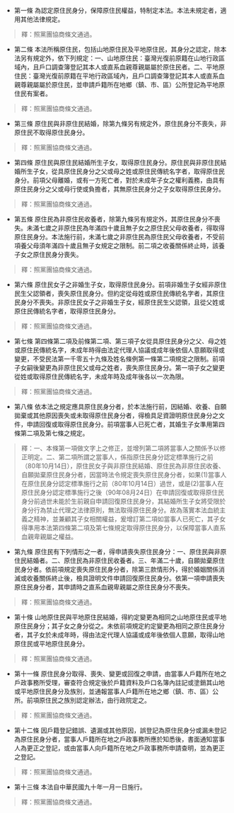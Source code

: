 * 第一條 為認定原住民身分，保障原住民權益，特制定本法。本法未規定者，適用其他法律規定。

> 釋：照黨團協商條文通過。

* 第二條 本法所稱原住民，包括山地原住民及平地原住民，其身分之認定，除本法另有規定外，依下列規定：一、山地原住民：臺灣光復前原籍在山地行政區域內，且戶口調查簿登記其本人或直系血親尊親屬屬於原住民者。二、平地原住民：臺灣光復前原籍在平地行政區域內，且戶口調查簿登記其本人或直系血親尊親屬屬於原住民，並申請戶籍所在地鄉（鎮、市、區）公所登記為平地原住民有案者。

> 釋：照黨團協商條文通過。

* 第三條 原住民與非原住民結婚，除第九條另有規定外，原住民身分不喪失，非原住民不取得原住民身分。

> 釋：照黨團協商條文通過。

* 第四條 原住民與原住民結婚所生子女，取得原住民身分。原住民與非原住民結婚所生子女，從具原住民身分之父或母之姓或原住民傳統名字者，取得原住民身分。前項父母離婚，或有一方死亡者，對於未成年子女之權利義務，由具有原住民身分之父或母行使或負擔者，其無原住民身分之子女取得原住民身分。

> 釋：照黨團協商條文通過。

* 第五條 原住民為非原住民收養者，除第九條另有規定外，其原住民身分不喪失。未滿七歲之非原住民為年滿四十歲且無子女之原住民父母收養者，得取得原住民身分。本法施行前，未滿七歲之非原住民為原住民父母收養者，不受前項養父母須年滿四十歲且無子女規定之限制。前二項之收養關係終止時，該養子女之原住民身分喪失。

> 釋：照黨團協商條文通過。

* 第六條 原住民女子之非婚生子女，取得原住民身分。前項非婚生子女經非原住民生父認領者，喪失原住民身分。但約定從母姓或原住民傳統名字者，其原住民身分不喪失。非原住民女子之非婚生子女，經原住民生父認領，且從父姓或原住民傳統名字者，取得原住民身分。

> 釋：照黨團協商條文通過。

* 第七條 第四條第二項及前條第二項、第三項子女從具原住民身分之父、母之姓或原住民傳統名字，未成年時得由法定代理人協議或成年後依個人意願取得或變更，不受民法第一千零五十九條及姓名條例第一條第二項規定之限制。前項子女嗣後變更為非原住民父或母之姓者，喪失原住民身分。第一項子女之變更從姓或取得原住民傳統名字，未成年時及成年後各以一次為限。

> 釋：照黨團協商條文通過。

* 第八條 依本法之規定應具原住民身分者，於本法施行前，因結婚、收養、自願拋棄或其他原因喪失或未取得原住民身分者，得檢具足資證明原住民身分之文件，申請回復或取得原住民身分。前項當事人已死亡者，其婚生子女準用第四條第二項及第七條之規定。

> 釋：一、本條第一項做文字上之修正，並增列第二項將當事人之關係予以修正明定。二、第二項所謂之當事人，係指原住民身分認定標準施行之前（80年10月14日），原住民女子與非原住民結婚、原住民為非原住民收養、自願拋棄原住民身分者，因當時法令規定喪失原住民身分者，如果(1)當事人在原住民身分認定標準施行之前（80年10月14日）過世，或是(2)當事人在原住民身分認定標準施行之後（90年08月24日）在申請回復或取得原住民身分前過世未能於生前親自申請回復原住民身分，其結婚所生子女將受限於身分行為禁止代理之法律原則，無法取得原住民身分。故為落實本法血統主義之精神，並兼顧其子女相關權益，爰增訂第二項如當事人已死亡，其子女得準用本法第四條第二項及第七條規定取得原住民身分，以保障當事人直系血親卑親屬之權益。

* 第九條 原住民有下列情形之一者，得申請喪失原住民身分：一、原住民與非原住民結婚者。二、原住民為非原住民收養者。三、年滿二十歲，自願拋棄原住民身分者。依前項規定喪失原住民身分者，除第三款情形外，得於婚姻關係消滅或收養關係終止後，檢具證明文件申請回復原住民身分。依第一項申請喪失原住民身分者，其申請時之直系血親卑親屬之原住民身分不喪失。

> 釋：照黨團協商條文通過。

* 第十條 山地原住民與平地原住民結婚，得約定變更為相同之山地原住民或平地原住民身分；其子女之身分從之。未依前項規定約定變更為相同之原住民身分者，其子女於未成年時，得由法定代理人協議或成年後依個人意願，取得山地原住民或平地原住民身分。

> 釋：照黨團協商條文通過。

* 第十一條 原住民身分取得、喪失、變更或回復之申請，由當事人戶籍所在地之戶政事務所受理，審查符合規定後於戶籍資料及戶口名簿內註記或塗銷其山地或平地原住民身分及族別，並通報當事人戶籍所在地之鄉（鎮、市、區）公所。前項原住民之族別認定辦法，由行政院定之。

> 釋：照黨團協商條文通過。

* 第十二條 因戶籍登記錯誤、遺漏或其他原因，誤登記為原住民身分或漏未登記為原住民身分者，當事人戶籍所在地之戶政事務所應於知悉後，書面通知當事人為更正之登記，或由當事人向戶籍所在地之戶政事務所申請查明，並為更正之登記。

> 釋：照黨團協商條文通過。

* 第十三條 本法自中華民國九十年一月一日施行。

> 釋：照黨團協商條文通過。

